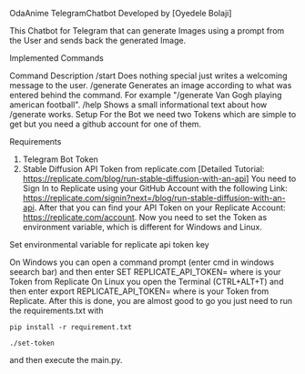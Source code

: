 OdaAnime TelegramChatbot
Developed by [Oyedele Bolaji]

This Chatbot for Telegram that can generate Images using a prompt from the User and sends back the generated Image.

Implemented Commands

Command	Description
/start	Does nothing special just writes a welcoming message to the user.
/generate	Generates an image according to what was entered behind the command. For example "/generate Van Gogh playing american football".
/help	Shows a small informational text about how /generate works.
Setup
For the Bot we need two Tokens which are simple to get but you need a github account for one of them.

Requirements 

1. Telegram Bot Token
2. Stable Diffusion API Token from replicate.com [Detailed Tutorial: https://replicate.com/blog/run-stable-diffusion-with-an-api]
You need to Sign In to Replicate using your GitHub Account with the following Link: https://replicate.com/signin?next=/blog/run-stable-diffusion-with-an-api. After that you can find your API Token on your Replicate Account: https://replicate.com/account. Now you need to set the Token as environment variable, which is different for Windows and Linux.

Set environmental variable for replicate api token key

On Windows you can open a command prompt (enter cmd in windows seearch bar) and then enter SET REPLICATE_API_TOKEN=<token> where <token> is your Token from Replicate
On Linux you open the Terminal (CTRL+ALT+T) and then enter export REPLICATE_API_TOKEN=<token> where <token> is your Token from Replicate.
After this is done, you are almost good to go you just need to run the requirements.txt with 
```
pip install -r requirement.txt
```
```
./set-token
```
and then execute the main.py.


